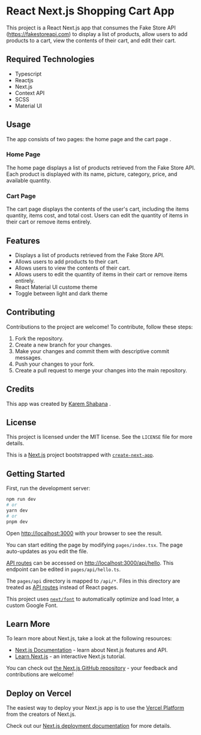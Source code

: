 # React Next.js Shopping Cart App

This project is a React Next.js app that consumes the Fake Store API (https://fakestoreapi.com) to display a list of products, allow users to add products to a cart, view the contents of their cart, and edit their cart.

## Required Technologies

- Typescript
- Reactjs
- Next.js
- Context API
- SCSS
- Material UI

## Usage

The app consists of two pages: the home page and the cart page .

### Home Page

The home page displays a list of products retrieved from the Fake Store API. Each product is displayed with its name, picture, category, price, and available quantity.

### Cart Page

The cart page displays the contents of the user's cart, including the items quantity, items cost, and total cost. Users can edit the quantity of items in their cart or remove items entirely.

## Features

- Displays a list of products retrieved from the Fake Store API.
- Allows users to add products to their cart.
- Allows users to view the contents of their cart.
- Allows users to edit the quantity of items in their cart or remove items entirely.
- React Material UI custome theme
- Toggle between light and dark theme

## Contributing

Contributions to the project are welcome! To contribute, follow these steps:

1. Fork the repository.
2. Create a new branch for your changes.
3. Make your changes and commit them with descriptive commit messages.
4. Push your changes to your fork.
5. Create a pull request to merge your changes into the main repository.

## Credits

This app was created by [Karem Shabana](https://www.linkedin.com/in/karem-shabana/)
.

## License

This project is licensed under the MIT license. See the `LICENSE` file for more details.

This is a [Next.js](https://nextjs.org/) project bootstrapped with [`create-next-app`](https://github.com/vercel/next.js/tree/canary/packages/create-next-app).

## Getting Started

First, run the development server:

```bash
npm run dev
# or
yarn dev
# or
pnpm dev
```

Open [http://localhost:3000](http://localhost:3000) with your browser to see the result.

You can start editing the page by modifying `pages/index.tsx`. The page auto-updates as you edit the file.

[API routes](https://nextjs.org/docs/api-routes/introduction) can be accessed on [http://localhost:3000/api/hello](http://localhost:3000/api/hello). This endpoint can be edited in `pages/api/hello.ts`.

The `pages/api` directory is mapped to `/api/*`. Files in this directory are treated as [API routes](https://nextjs.org/docs/api-routes/introduction) instead of React pages.

This project uses [`next/font`](https://nextjs.org/docs/basic-features/font-optimization) to automatically optimize and load Inter, a custom Google Font.

## Learn More

To learn more about Next.js, take a look at the following resources:

- [Next.js Documentation](https://nextjs.org/docs) - learn about Next.js features and API.
- [Learn Next.js](https://nextjs.org/learn) - an interactive Next.js tutorial.

You can check out [the Next.js GitHub repository](https://github.com/vercel/next.js/) - your feedback and contributions are welcome!

## Deploy on Vercel

The easiest way to deploy your Next.js app is to use the [Vercel Platform](https://vercel.com/new?utm_medium=default-template&filter=next.js&utm_source=create-next-app&utm_campaign=create-next-app-readme) from the creators of Next.js.

Check out our [Next.js deployment documentation](https://nextjs.org/docs/deployment) for more details.
